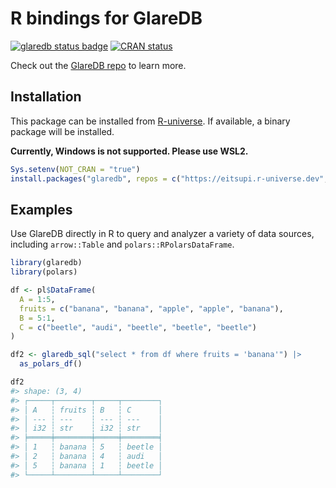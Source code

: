 
<!-- README.md is generated from README.Rmd. Please edit that file -->

# R bindings for GlareDB

<!-- badges: start -->

[![glaredb status
badge](https://eitsupi.r-universe.dev/badges/glaredb)](https://eitsupi.r-universe.dev/glaredb)
[![CRAN
status](https://www.r-pkg.org/badges/version/glaredb)](https://CRAN.R-project.org/package=glaredb)
<!-- badges: end -->

Check out the [GlareDB repo](https://github.com/GlareDB/glaredb) to
learn more.

## Installation

This package can be installed from
[R-universe](https://eitsupi.r-universe.dev/glaredb). If available, a
binary package will be installed.

**Currently, Windows is not supported. Please use WSL2.**

``` r
Sys.setenv(NOT_CRAN = "true")
install.packages("glaredb", repos = c("https://eitsupi.r-universe.dev", options("repos")))
```

## Examples

Use GlareDB directly in R to query and analyzer a variety of data
sources, including `arrow::Table` and `polars::RPolarsDataFrame`.

``` r
library(glaredb)
library(polars)

df <- pl$DataFrame(
  A = 1:5,
  fruits = c("banana", "banana", "apple", "apple", "banana"),
  B = 5:1,
  C = c("beetle", "audi", "beetle", "beetle", "beetle")
)

df2 <- glaredb_sql("select * from df where fruits = 'banana'") |>
  as_polars_df()

df2
#> shape: (3, 4)
#> ┌─────┬────────┬─────┬────────┐
#> │ A   ┆ fruits ┆ B   ┆ C      │
#> │ --- ┆ ---    ┆ --- ┆ ---    │
#> │ i32 ┆ str    ┆ i32 ┆ str    │
#> ╞═════╪════════╪═════╪════════╡
#> │ 1   ┆ banana ┆ 5   ┆ beetle │
#> │ 2   ┆ banana ┆ 4   ┆ audi   │
#> │ 5   ┆ banana ┆ 1   ┆ beetle │
#> └─────┴────────┴─────┴────────┘
```
